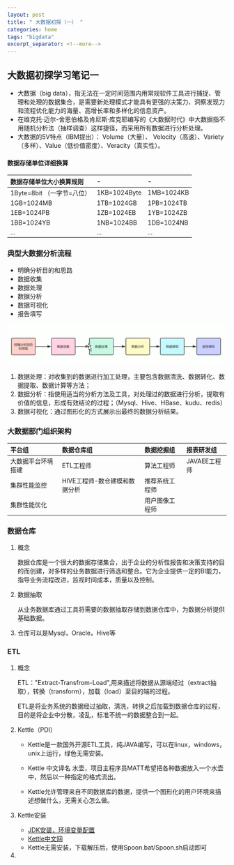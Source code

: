 ```yaml
---
layout: post
title: " 大数据初探（一） "
categories: home
tags: "bigdata"
excerpt_separator: <!--more-->
--- 
```


## 大数据初探学习笔记一

- 大数据（big data），指无法在一定时间范围内用常规软件工具进行捕捉、管理和处理的数据集合，是需要新处理模式才能具有更强的决策力、洞察发现力和流程优化能力的海量、高增长率和多样化的信息资产。
- 在维克托·迈尔-舍恩伯格及肯尼斯·库克耶编写的《大数据时代》中大数据指不用随机分析法（抽样调查）这样捷径，而采用所有数据进行分析处理。
- 大数据的5V特点（IBM提出）： Volume（大量）、 Velocity（高速）、Variety（多样）、Value（低价值密度）、Veracity（真实性）。

<!--more-->
#### 数据存储单位详细换算

| 数据存储单位大小换算规则    | -            | -          |
|:--------------------------|:-------------|:-----------|
| 1Byte=8bit （一字节=八位） | 1KB=1024Byte | 1MB=1024KB |
| 1GB=1024MB                | 1TB=1024GB   | 1PB=1024TB |
| 1EB=1024PB                | 1ZB=1024EB   | 1YB=1024ZB |
| 1BB=1024YB                | 1NB=1024BB   | 1DB=1024NB |
|...                           |...              |...            |

### 典型大数据分析流程
- 明确分析目的和思路
- 数据收集
- 数据处理
- 数据分析
- 数据可视化
- 报告填写

![image_19](../_includes/svg/image_19.png)
1. 数据处理：对收集到的数据进行加工处理，主要包含数据清洗、数据转化、数据提取、数据计算等方法；
1. 数据分析：指使用适当的分析方法及工具，对处理过的数据进行分析，提取有价值的信息，形成有效结论的过程；（Mysql、Hive、HBase、kudu、redis）
1. 数据可视化：通过图形化的方式展示出最终的数据分析结果。

### 大数据部门组织架构

| 平台组            | 数据仓库组                   | 数据挖掘组     | 报表研发组   |
|:------------------|:----------------------------|:--------------|:-------------|
| 大数据平台环境搭建 | ETL工程师                    | 算法工程师    | JAVAEE工程师 |
| 集群性能监控       | HIVE工程师-数仓建模和数据分析 | 推荐系统工程师 |             |
| 集群性能优化       |                             | 用户图像工程师 |             |

### 数据仓库

1. 概念

    数据仓库是一个很大的数据存储集合，出于企业的分析性报告和决策支持的目的而创建，对多样的业务数据进行筛选和整合。它为企业提供一定的BI能力，指导业务流程改进，监视时间成本，质量以及控制。

2. 数据抽取

    从业务数据库通过工具将需要的数据抽取存储到数据仓库中，为数据分析提供基础数据。

3. 仓库可以是Mysql，Oracle，Hive等

### ETL

1. 概念

    ETL："Extract-Transfrom-Load",用来描述将数据从源端经过（extract抽取），转换（transform），加载（load）至目的端的过程。

    ETL是将业务系统的数据经过抽取，清洗，转换之后加载到数据仓库的过程，目的是将企业中分散，凌乱，标准不统一的数据整合到一起。

2. Kettle（PDI）

   - Kettle是一款国外开源ETL工具，纯JAVA编写，可以在linux，windows，unix上运行，绿色无需安装。

   - Kettle 中文译名 水壶，项目主程序员MATT希望把各种数据放入一个水壶中，然后以一种指定的格式流出。

   - Kettle允许管理来自不同数据库的数据，提供一个图形化的用户环境来描述想做什么，无需关心怎么做。

3. Kettle安装

   - [JDK安装，环境变量配置](https://wnleon.github.io/blog/home/2020/11/11/JDK%E7%8E%AF%E5%A2%83%E7%9A%84%E5%AE%89%E8%A3%85%E9%85%8D%E7%BD%AE.html)
   - [Kettle中文网]( http://www.kettle.net.cn/kettledownload )
   - Kettle无需安装，下载解压后，使用Spoon.bat/Spoon.sh启动即可

4. 

